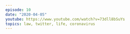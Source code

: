 ```yaml
---
episode: 10
date: "2020-04-05"
youtube: https://www.youtube.com/watch?v=73dll8bSuYs
topics: law, twitter, life, coronavirus
---
```

